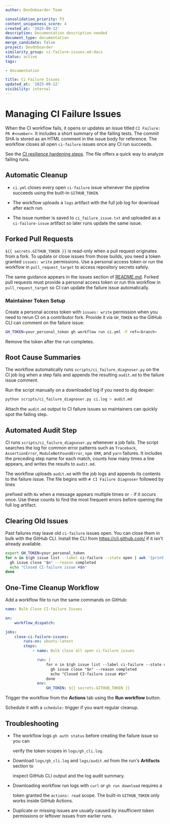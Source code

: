 ```yaml
---
author: DevOnboarder Team

consolidation_priority: P3
content_uniqueness_score: 4
created_at: '2025-09-12'
description: Documentation description needed
document_type: documentation
merge_candidate: false
project: DevOnboarder
similarity_group: ci-failure-issues.md-docs
status: active
tags:

- documentation

title: Ci Failure Issues
updated_at: '2025-09-12'
visibility: internal
---
```


# Managing CI Failure Issues

When the CI workflow fails, it opens or updates an issue titled `CI Failure: PR #<number>`.
It includes a short summary of the failing tests.
The commit SHA is stored as an HTML comment in the issue body for reference.
The workflow closes all open `ci-failure` issues once any CI run succeeds.

See the [CI resilience hardening steps](../codex/prompts/ci_resilience_hardening.md).
The file offers a quick way to analyze failing runs.

## Automatic Cleanup

- `ci.yml` closes every open `ci-failure` issue whenever the pipeline succeeds using the built-in `GITHUB_TOKEN`.

- The workflow uploads a `logs` artifact with the full job log for download after each run.

- The issue number is saved to `ci_failure_issue.txt` and uploaded as a `ci-failure-issue` artifact so later runs update the same issue.

## Forked Pull Requests

`${{ secrets.GITHUB_TOKEN }}` is read-only when a pull request originates from a
fork. To update or close issues from those builds, you need a token granted
`issues: write` permissions. Use a personal access token or run the workflow in
`pull_request_target` to access repository secrets safely.

The same guidance appears in the issues section of
[README.md](../README.md). Forked pull requests must
provide a personal access token or run this workflow in `pull_request_target`
so CI can update the failure issue automatically.

### Maintainer Token Setup

Create a personal access token with `issues: write` permission when you need to
rerun CI on a contributor fork. Provide it via `GH_TOKEN` so the GitHub CLI can
comment on the failure issue:

```bash
GH_TOKEN=your_personal_token gh workflow run ci.yml -F ref=<branch>

```

Remove the token after the run completes.

## Root Cause Summaries

The workflow automatically runs `scripts/ci_failure_diagnoser.py` on the CI job log when
a step fails and appends the resulting `audit.md` to the failure issue comment.

Run the script manually on a downloaded log if you need to dig deeper:

```bash
python scripts/ci_failure_diagnoser.py ci.log > audit.md

```

Attach the `audit.md` output to CI failure issues so maintainers can quickly spot the failing step.

## Automated Audit Step

CI runs `scripts/ci_failure_diagnoser.py` whenever a job fails. The script searches the
log for common error patterns such as `Traceback`, `AssertionError`,
`ModuleNotFoundError`, `npm ERR`, and `yarn` failures. It includes the preceding
step name for each match, counts how many times a line appears, and writes the
results to `audit.md`.

The workflow uploads `audit.md` with the job logs and appends its contents to
the failure issue. The file begins with `# CI Failure Diagnoser` followed by lines

prefixed with `Nx` when a message appears multiple times or `-` if it occurs
once. Use these counts to find the most frequent errors before opening the full
log artifact.

## Clearing Old Issues

Past failures may leave old `ci-failure` issues open. You can close them in bulk with the GitHub CLI.
Install the CLI from <https://cli.github.com/> if it isn't already available.

```bash
export GH_TOKEN=your_personal_token
for n in $(gh issue list --label ci-failure --state open | awk '{print $1}' | grep -Eo '[0-9]+'); do
  gh issue close "$n" --reason completed
  echo "Closed CI-failure issue #$n"
done

```

## One-Time Cleanup Workflow

Add a workflow file to run the same commands on GitHub:

```yaml
name: Bulk Close CI-failure Issues

on:
    workflow_dispatch:

jobs:
    close-ci-failure-issues:
        runs-on: ubuntu-latest
        steps:
            - name: Bulk close all open ci-failure issues

              run: |
                  for n in $(gh issue list --label ci-failure --state open | awk '{print $1}' | grep -Eo '[0-9]+'); do
                    gh issue close "$n" --reason completed
                    echo "Closed CI-failure issue #$n"
                  done
              env:
                  GH_TOKEN: ${{ secrets.GITHUB_TOKEN }}

```

Trigger the workflow from the **Actions** tab using the **Run workflow** button.

Schedule it with a `schedule:` trigger if you want regular cleanup.

## Troubleshooting

- The workflow logs `gh auth status` before creating the failure issue so you can

  verify the token scopes in `logs/gh_cli.log`.

- Download `logs/gh_cli.log` and `logs/audit.md` from the run's **Artifacts** section to

  inspect GitHub CLI output and the log audit summary.

- Downloading workflow run logs with `curl` or `gh run download` requires a

  token granted the `actions: read` scope. The built-in `GITHUB_TOKEN` only
  works inside GitHub Actions.

- Duplicate or missing issues are usually caused by insufficient token permissions or leftover issues from earlier runs.
